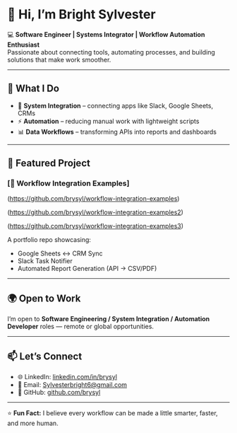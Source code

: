 # 👋 Hi, I’m Bright Sylvester  

💻 **Software Engineer | Systems Integrator | Workflow Automation Enthusiast**  
Passionate about connecting tools, automating processes, and building solutions that make work smoother.  

---

## 🔧 What I Do
- 🔗 **System Integration** – connecting apps like Slack, Google Sheets, CRMs  
- ⚡ **Automation** – reducing manual work with lightweight scripts  
- 📊 **Data Workflows** – transforming APIs into reports and dashboards  

---

## 📂 Featured Project
### [🚀 Workflow Integration Examples]

(https://github.com/brysyl/workflow-integration-examples)

(https://github.com/brysyl/workflow-integration-examples2)

(https://github.com/brysyl/workflow-integration-examples3)

A portfolio repo showcasing:  
- Google Sheets ↔ CRM Sync  
- Slack Task Notifier  
- Automated Report Generation (API → CSV/PDF)  

---

## 🌍 Open to Work
I’m open to **Software Engineering / System Integration / Automation Developer** roles — remote or global opportunities.  

---

## 📫 Let’s Connect
- 🌐 LinkedIn: [linkedin.com/in/brysyl](https://linkedin.com/in/brysyl)  
- 📧 Email: Sylvesterbright6@gmail.com  
- 🐙 GitHub: [github.com/brysyl](https://github.com/brysyl)  

---

⭐ **Fun Fact:** I believe every workflow can be made a little smarter, faster, and more human.
